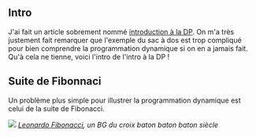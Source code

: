 ## Intro

J'ai fait un article sobrement nommé [introduction à la DP](http://vulgairedev.fr/blog/article/intro_dp). On m'a très justement fait
remarquer que l'exemple du sac à dos est trop compliqué pour bien comprendre la programmation dynamique si on en a jamais fait.
Qu'à cela ne tienne, voici l'intro de l'intro à la DP !

## Suite de Fibonnaci
Un problème plus simple pour illustrer la programmation dynamique est celui de la suite de Fibonacci.

![](https://raw.githubusercontent.com/Romathonat/vulgaireDevEntries/master/intro_de_intro_DP/Fibonacci2.jpg) 
*[Leonardo Fibonacci](https://fr.wikipedia.org/wiki/Leonardo_Fibonacci), un BG du croix baton baton baton siècle*

